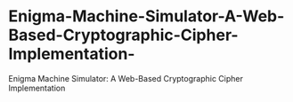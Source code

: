 # Enigma-Machine-Simulator-A-Web-Based-Cryptographic-Cipher-Implementation-
Enigma Machine Simulator: A Web-Based Cryptographic Cipher Implementation 
